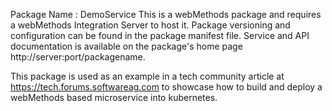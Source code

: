 Package Name : DemoService
This is a webMethods package and requires a webMethods Integration Server to host it. Package versioning and configuration can be found in the package manifest file. Service and API documentation is available on the package's home page http://server:port/packagename.

This package is used as an example in a tech community article at https://tech.forums.softwareag.com to showcase how to build and deploy a webMethods based microservice into kubernetes.
